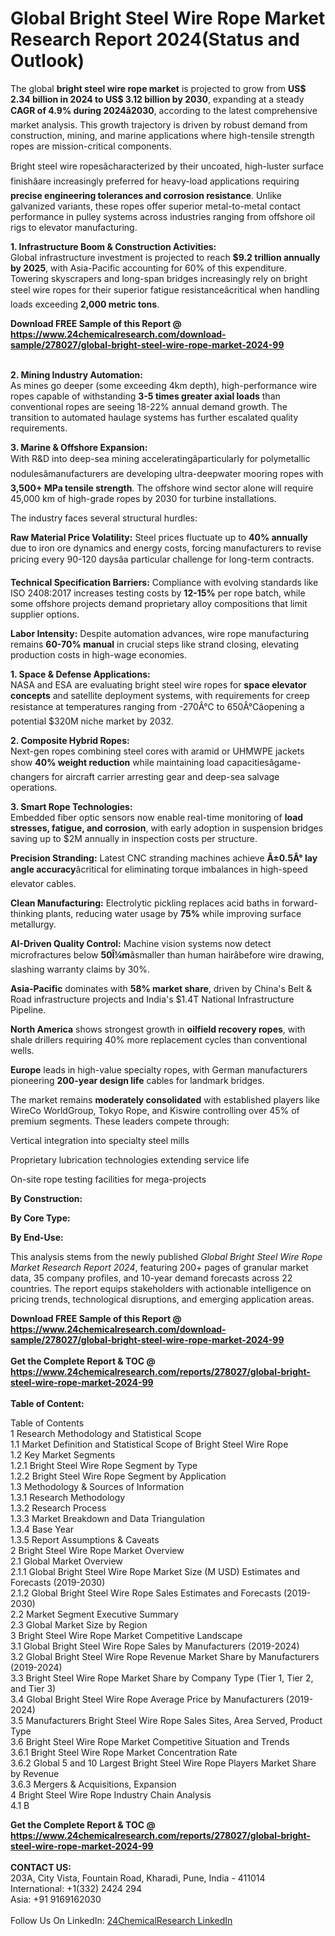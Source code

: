 <h1>Global Bright Steel Wire Rope Market Research Report 2024(Status and Outlook)</h1><p>The global <strong>bright steel wire rope market</strong> is projected to grow from <strong>US$ 2.34 billion in 2024 to US$ 3.12 billion by 2030</strong>, expanding at a steady <strong>CAGR of 4.9% during 2024â2030</strong>, according to the latest comprehensive market analysis. This growth trajectory is driven by robust demand from construction, mining, and marine applications where high-tensile strength ropes are mission-critical components.</p><p>Bright steel wire ropesâcharacterized by their uncoated, high-luster surface finishâare increasingly preferred for heavy-load applications requiring <strong>precise engineering tolerances and corrosion resistance</strong>. Unlike galvanized variants, these ropes offer superior metal-to-metal contact performance in pulley systems across industries ranging from offshore oil rigs to elevator manufacturing.</p><p><strong>1. Infrastructure Boom &amp; Construction Activities:</strong><br>
Global infrastructure investment is projected to reach <strong>$9.2 trillion annually by 2025</strong>, with Asia-Pacific accounting for 60% of this expenditure. Towering skyscrapers and long-span bridges increasingly rely on bright steel wire ropes for their superior fatigue resistanceâcritical when handling loads exceeding <strong>2,000 metric tons</strong>.</p><div><b>Download FREE Sample of this Report @ 
            <a href="https://www.24chemicalresearch.com/download-sample/278027/global-bright-steel-wire-rope-market-2024-99">
            https://www.24chemicalresearch.com/download-sample/278027/global-bright-steel-wire-rope-market-2024-99</a></b></div><br><p><strong>2. Mining Industry Automation:</strong><br>
As mines go deeper (some exceeding 4km depth), high-performance wire ropes capable of withstanding <strong>3-5 times greater axial loads</strong> than conventional ropes are seeing 18-22% annual demand growth. The transition to automated haulage systems has further escalated quality requirements.</p><p><strong>3. Marine &amp; Offshore Expansion:</strong><br>
With R&amp;D into deep-sea mining acceleratingâparticularly for polymetallic nodulesâmanufacturers are developing ultra-deepwater mooring ropes with <strong>3,500+ MPa tensile strength</strong>. The offshore wind sector alone will require 45,000 km of high-grade ropes by 2030 for turbine installations.</p><p>The industry faces several structural hurdles:</p><p><strong>Raw Material Price Volatility:</strong> Steel prices fluctuate up to <strong>40% annually</strong> due to iron ore dynamics and energy costs, forcing manufacturers to revise pricing every 90-120 daysâa particular challenge for long-term contracts.</p><p><strong>Technical Specification Barriers:</strong> Compliance with evolving standards like ISO 2408:2017 increases testing costs by <strong>12-15%</strong> per rope batch, while some offshore projects demand proprietary alloy compositions that limit supplier options.</p><p><strong>Labor Intensity:</strong> Despite automation advances, wire rope manufacturing remains <strong>60-70% manual</strong> in crucial steps like strand closing, elevating production costs in high-wage economies.</p><p><strong>1. Space &amp; Defense Applications:</strong><br>
NASA and ESA are evaluating bright steel wire ropes for <strong>space elevator concepts</strong> and satellite deployment systems, with requirements for creep resistance at temperatures ranging from -270Â°C to 650Â°Câopening a potential $320M niche market by 2032.</p><p><strong>2. Composite Hybrid Ropes:</strong><br>
Next-gen ropes combining steel cores with aramid or UHMWPE jackets show <strong>40% weight reduction</strong> while maintaining load capacitiesâgame-changers for aircraft carrier arresting gear and deep-sea salvage operations.</p><p><strong>3. Smart Rope Technologies:</strong><br>
Embedded fiber optic sensors now enable real-time monitoring of <strong>load stresses, fatigue, and corrosion</strong>, with early adoption in suspension bridges saving up to $2M annually in inspection costs per structure.</p><p><strong>Precision Stranding:</strong> Latest CNC stranding machines achieve <strong>Â±0.5Â° lay angle accuracy</strong>âcritical for eliminating torque imbalances in high-speed elevator cables.</p><p><strong>Clean Manufacturing:</strong> Electrolytic pickling replaces acid baths in forward-thinking plants, reducing water usage by <strong>75%</strong> while improving surface metallurgy.</p><p><strong>AI-Driven Quality Control:</strong> Machine vision systems now detect microfractures below <strong>50Î¼m</strong>âsmaller than human hairâbefore wire drawing, slashing warranty claims by 30%.</p><p><strong>Asia-Pacific</strong> dominates with <strong>58% market share</strong>, driven by China's Belt &amp; Road infrastructure projects and India's $1.4T National Infrastructure Pipeline.</p><p><strong>North America</strong> shows strongest growth in <strong>oilfield recovery ropes</strong>, with shale drillers requiring 40% more replacement cycles than conventional wells.</p><p><strong>Europe</strong> leads in high-value specialty ropes, with German manufacturers pioneering <strong>200-year design life</strong> cables for landmark bridges.</p><p>The market remains <strong>moderately consolidated</strong> with established players like WireCo WorldGroup, Tokyo Rope, and Kiswire controlling over 45% of premium segments. These leaders compete through:</p><p>Vertical integration into specialty steel mills</p><p>Proprietary lubrication technologies extending service life</p><p>On-site rope testing facilities for mega-projects</p><p><strong>By Construction:</strong></p><p><strong>By Core Type:</strong></p><p><strong>By End-Use:</strong></p><p>This analysis stems from the newly published <em>Global Bright Steel Wire Rope Market Research Report 2024</em>, featuring 200+ pages of granular market data, 35 company profiles, and 10-year demand forecasts across 22 countries. The report equips stakeholders with actionable intelligence on pricing trends, technological disruptions, and emerging application areas.</p><div><b>Download FREE Sample of this Report @ 
            <a href="https://www.24chemicalresearch.com/download-sample/278027/global-bright-steel-wire-rope-market-2024-99">
            https://www.24chemicalresearch.com/download-sample/278027/global-bright-steel-wire-rope-market-2024-99</a></b></div><br><div><b>Get the Complete Report & TOC @ 
            <a href="https://www.24chemicalresearch.com/reports/278027/global-bright-steel-wire-rope-market-2024-99">
            https://www.24chemicalresearch.com/reports/278027/global-bright-steel-wire-rope-market-2024-99</a></b></div><br>
            <b>Table of Content:</b><p>Table of Contents<br />
1 Research Methodology and Statistical Scope<br />
1.1 Market Definition and Statistical Scope of Bright Steel Wire Rope<br />
1.2 Key Market Segments<br />
1.2.1 Bright Steel Wire Rope Segment by Type<br />
1.2.2 Bright Steel Wire Rope Segment by Application<br />
1.3 Methodology & Sources of Information<br />
1.3.1 Research Methodology<br />
1.3.2 Research Process<br />
1.3.3 Market Breakdown and Data Triangulation<br />
1.3.4 Base Year<br />
1.3.5 Report Assumptions & Caveats<br />
2 Bright Steel Wire Rope Market Overview<br />
2.1 Global Market Overview<br />
2.1.1 Global Bright Steel Wire Rope Market Size (M USD) Estimates and Forecasts (2019-2030)<br />
2.1.2 Global Bright Steel Wire Rope Sales Estimates and Forecasts (2019-2030)<br />
2.2 Market Segment Executive Summary<br />
2.3 Global Market Size by Region<br />
3 Bright Steel Wire Rope Market Competitive Landscape<br />
3.1 Global Bright Steel Wire Rope Sales by Manufacturers (2019-2024)<br />
3.2 Global Bright Steel Wire Rope Revenue Market Share by Manufacturers (2019-2024)<br />
3.3 Bright Steel Wire Rope Market Share by Company Type (Tier 1, Tier 2, and Tier 3)<br />
3.4 Global Bright Steel Wire Rope Average Price by Manufacturers (2019-2024)<br />
3.5 Manufacturers Bright Steel Wire Rope Sales Sites, Area Served, Product Type<br />
3.6 Bright Steel Wire Rope Market Competitive Situation and Trends<br />
3.6.1 Bright Steel Wire Rope Market Concentration Rate<br />
3.6.2 Global 5 and 10 Largest Bright Steel Wire Rope Players Market Share by Revenue<br />
3.6.3 Mergers & Acquisitions, Expansion<br />
4 Bright Steel Wire Rope Industry Chain Analysis<br />
4.1 B</p><div><b>Get the Complete Report & TOC @ 
            <a href="https://www.24chemicalresearch.com/reports/278027/global-bright-steel-wire-rope-market-2024-99">
            https://www.24chemicalresearch.com/reports/278027/global-bright-steel-wire-rope-market-2024-99</a></b></div><br><b>CONTACT US:</b><br>
            203A, City Vista, Fountain Road, Kharadi, Pune, India - 411014<br>
            International: +1(332) 2424 294<br>
            Asia: +91 9169162030 <br><br>
            Follow Us On LinkedIn: <a href="https://www.linkedin.com/company/24chemicalresearch/">24ChemicalResearch LinkedIn</a>